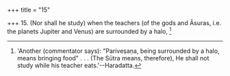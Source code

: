 +++
title = "15"

+++
15. (Nor shall he study) when the teachers (of the gods and Āsuras, i.e. the planets Jupiter and Venus) are surrounded by a halo, [^11] 


[^11]:  'Another (commentator says): "Pariveṣaṇa, being surrounded by a halo, means bringing food" . . . (The Sūtra means, therefore), He shall not study while his teacher eats.'--Haradatta.
